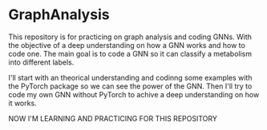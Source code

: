 # GraphAnalysis
This repository is for practicing on graph analysis and coding GNNs. With the objective of a deep understanding on how a GNN works and how to code one. The main goal is to code a GNN so it can classify a metabolism into different labels. 

I'll start with an theorical understanding and codinng some examples with the PyTorch package so we can see the power of the GNN. Then I'll try to code my own GNN without PyTorch to achive a deep understanding on how it works. 

NOW I'M LEARNING AND PRACTICING FOR THIS REPOSITORY

